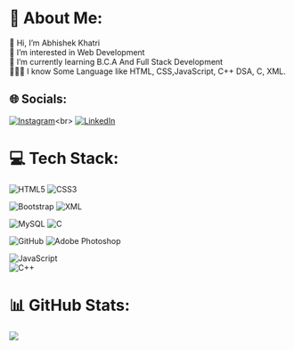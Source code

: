 # 💫 About Me:
👋 Hi, I’m Abhishek Khatri<br>👀 I’m interested in Web Development<br>🌱 I’m currently learning B.C.A And Full Stack Development<br>🧑🏻‍💻 I know Some Language like HTML, CSS,JavaScript, C++ DSA, C, XML.<br> 


## 🌐 Socials:
[![Instagram](https://img.shields.io/badge/Instagram-%23E4405F.svg?logo=Instagram&logoColor=white)](https://instagram.com/@abhishek_2209_)<br>
[![LinkedIn](https://img.shields.io/badge/LinkedIn-%230077B5.svg?logo=linkedin&logoColor=white)](https://linkedin.com/in/AbhishekKhatri) 

# 💻 Tech Stack:
 ![HTML5](https://img.shields.io/badge/html5-%23E34F26.svg?style=for-the-badge&logo=html5&logoColor=white)   ![CSS3](https://img.shields.io/badge/css3-%231572B6.svg?style=for-the-badge&logo=css3&logoColor=white) <br>

 ![Bootstrap](https://img.shields.io/badge/bootstrap-%238511FA.svg?style=for-the-badge&logo=bootstrap&logoColor=white)  ![XML](https://img.shields.io/badge/XML-4489A1.svg?style=for-the-badge&logo=xml&logoColor=white)<br>

 ![MySQL](https://img.shields.io/badge/mysql-4479A1.svg?style=for-the-badge&logo=mysql&logoColor=white)  ![C](https://img.shields.io/badge/c-%2300599C.svg?style=for-the-badge&logo=c&logoColor=white)<br>

 ![GitHub](https://img.shields.io/badge/github-%23121011.svg?style=for-the-badge&logo=github&logoColor=white) ![Adobe Photoshop](https://img.shields.io/badge/adobe%20photoshop-%2331A8FF.svg?style=for-the-badge&logo=adobe%20photoshop&logoColor=white) <br>

  ![JavaScript](https://img.shields.io/badge/javascript-%23E34F26.svg?style=for-the-badge&logo=javascript&logoColor=white)   
    ![C++](https://img.shields.io/badge/cpp-%23E34F26.svg?style=for-the-badge&logo=cpp&logoColor=white) 
 
# 📊 GitHub Stats:

![](https://github-readme-stats.vercel.app/api/top-langs/?username=Abhi220905&theme=dark&hide_border=true&include_all_commits=false&count_private=false&layout=compact)

<!-- Proudly created with GPRM ( https://gprm.itsvg.in ) -->
